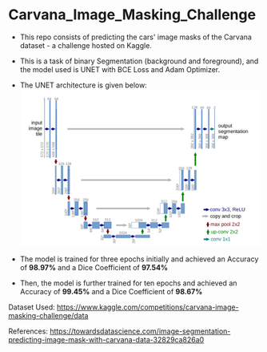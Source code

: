 # Carvana_Image_Masking_Challenge

- This repo consists of predicting the cars' image masks of the Carvana dataset - a challenge hosted on Kaggle.
- This is a task of binary Segmentation (background and foreground), and the model used is UNET with BCE Loss and Adam Optimizer.
- The UNET architecture is given below: 
![alt text](https://github.com/213079003/Carvana_Masking_Challenge/blob/main/UNET.png)

- The model is trained for three epochs initially and achieved an Accuracy of **98.97%** and a Dice Coefficient of **97.54%**
- Then, the model is further trained for ten epochs and achieved an Accuracy of **99.45%** and a Dice Coefficient of **98.67%**

Dataset Used: https://www.kaggle.com/competitions/carvana-image-masking-challenge/data

References: https://towardsdatascience.com/image-segmentation-predicting-image-mask-with-carvana-data-32829ca826a0
